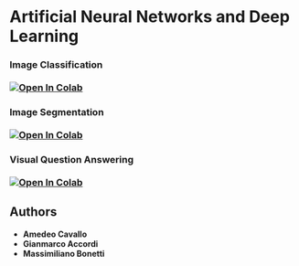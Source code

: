 # Artificial Neural Networks and Deep Learning

### Image Classification <br><br> [![Open In Colab](https://colab.research.google.com/assets/colab-badge.svg)](https://colab.research.google.com/github/amecava/an2dl/blob/main/image_classification.ipynb)

### Image Segmentation <br><br> [![Open In Colab](https://colab.research.google.com/assets/colab-badge.svg)](https://colab.research.google.com/github/amecava/an2dl/blob/main/image_segmentation.ipynb)

### Visual Question Answering <br><br> [![Open In Colab](https://colab.research.google.com/assets/colab-badge.svg)](https://colab.research.google.com/github/amecava/an2dl/blob/main/visual_question_answering/visual_question_answering.ipynb)

## Authors

* **Amedeo Cavallo**
* **Gianmarco Accordi**
* **Massimiliano Bonetti**
